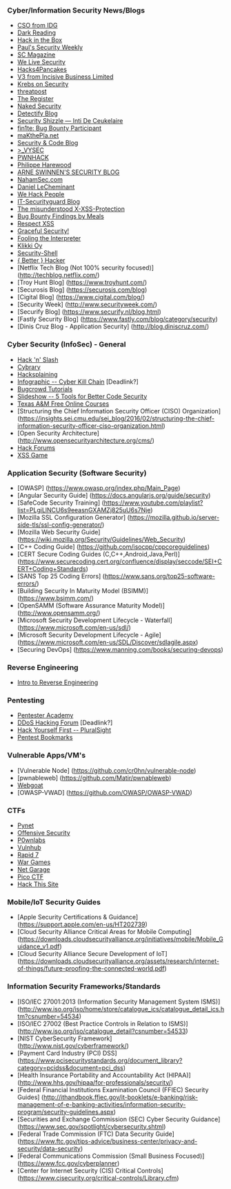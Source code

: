 ### Cyber/Information Security News/Blogs
* [CSO from IDG](http://www.csoonline.com/)
* [Dark Reading](http://www.darkreading.com)
* [Hack in the Box](http://www.hackinthebox.org/)
* [Paul's Security Weekly](http://securityweekly.com/)
* [SC Magazine](http://www.scmagazine.com)
* [We Live Security](http://www.welivesecurity.com)
* [Hacks4Pancakes](https://tisiphone.net)
* [V3 from Incisive Business Limited](http://www.v3.co.uk/type/news)
* [Krebs on Security](https://krebsonsecurity.com)
* [threatpost](http://threatpost.com)
* [The Register](http://www.theregister.co.uk/security/)
* [Naked Security](https://nakedsecurity.sophos.com)
* [Detectify Blog](https://blog.detectify.com/)
* [Security Shizzle — Inti De Ceukelaire](http://ceukelai.re/)
* [fin1te: Bug Bounty Participant](https://fin1te.net/)
* [maKthePla.net](https://makthepla.net/blog/)
* [Security & Code Blog](https://bitquark.co.uk/blog/)
* [>_VYSEC](http://vincentyiu.london/wordpress/)
* [PWNHACK](https://pwnhack.com/)
* [Philippe Harewood](http://philippeharewood.com/)
* [ARNE SWINNEN'S SECURITY BLOG](https://www.arneswinnen.net/)
* [NahamSec.com](http://archive.nahamsec.com/)
* [Daniel LeCheminant](http://danlec.com/blog)
* [We Hack People](http://wehackpeople.tumblr.com/)
* [IT-Securityguard Blog](https://blog.it-securityguard.com/)
* [The misunderstood X-XSS-Protection](https://blog.innerht.ml/)
* [Bug Bounty Findings by Meals](https://seanmelia.wordpress.com/)
* [Respect XSS](https://respectxss.blogspot.com/)
* [Graceful Security!](https://www.gracefulsecurity.com/)
* [Fooling the Interpreter](http://brutelogic.com.br/blog/)
* [Klikki Oy](https://klikki.fi/)
* [Security-Shell](https://security-sh3ll.blogspot.com/)
* [{ Better } Hacker](http://www.betterhacker.com/)
* [Netflix Tech Blog (Not 100% security focused)] (http://techblog.netflix.com/)
* [Troy Hunt Blog] (https://www.troyhunt.com/)
* [Securosis Blog] (https://securosis.com/blog)
* [Cigital Blog] (https://www.cigital.com/blog/)
* [Security Week] (http://www.securityweek.com/)
* [Securify Blog] (https://www.securify.nl/blog.html)
* [Fastly Security Blog] (https://www.fastly.com/blog/category/security)
* [Dinis Cruz Blog - Application Security] (http://blog.diniscruz.com/)

### Cyber Security (InfoSec) - General
* [Hack 'n' Slash](http://store.steampowered.com/app/246070/)
* [Cybrary](https://www.cybrary.it)
* [Hacksplaining](https://www.hacksplaining.com/)
* [Infographic -- Cyber Kill Chain](http://cyber.lockheedmartin.com/solutions/cyber-kill-chain) [Deadlink?]
* [Bugcrowd Tutorials](https://forum.bugcrowd.com/t/researcher-resources-tutorials/370)
* [Slideshow -- 5 Tools for Better Code Security](http://www.infoworld.com/article/3048399/application-development/5-dev-tools-for-better-code-security.html)
* [Texas A&M Free Online Courses](https://teex.org/Pages/Program.aspx?catID=231&courseTitle=Cybersecurity)
* [Structuring the Chief Information Security Officer (CISO) Organization] (https://insights.sei.cmu.edu/sei_blog/2016/02/structuring-the-chief-information-security-officer-ciso-organization.html)
* [Open Security Architecture] (http://www.opensecurityarchitecture.org/cms/)
* [Hack Forums](https://hackforums.net/)
* [XSS Game](https://xss-game.appspot.com/)

### Application Security (Software Security)
* [OWASP] (https://www.owasp.org/index.php/Main_Page)
* [Angular Security Guide] (https://docs.angularjs.org/guide/security)
* [SafeCode Security Training] (https://www.youtube.com/playlist?list=PLgiLlNCU6s9eeasnGXAMZj825uU6s7Nje)
* [Mozilla SSL Configuration Generator] (https://mozilla.github.io/server-side-tls/ssl-config-generator/)
* [Mozilla Web Security Guide] (https://wiki.mozilla.org/Security/Guidelines/Web_Security)
* [C++ Coding Guide] (https://github.com/isocpp/cppcoreguidelines)
* [CERT Secure Coding Guides (C,C++,Android,Java,Perl)] (https://www.securecoding.cert.org/confluence/display/seccode/SEI+CERT+Coding+Standards)
* [SANS Top 25 Coding Errors] (https://www.sans.org/top25-software-errors/)
* [Building Security In Maturity Model (BSIMM)] (https://www.bsimm.com/)
* [OpenSAMM (Software Assurance Maturity Model)] (http://www.opensamm.org/)
* [Microsoft Security Development Lifecycle - Waterfall] (https://www.microsoft.com/en-us/sdl/)
* [Microsoft Security Development Lifecycle - Agile] (https://www.microsoft.com/en-us/SDL/Discover/sdlagile.aspx)
* [Securing DevOps] (https://www.manning.com/books/securing-devops)

### Reverse Engineering
* [Intro to Reverse Engineering](http://www.opensecuritytraining.info/IntroductionToReverseEngineering.html)

### Pentesting
* [Pentester Academy](http://www.pentesteracademy.com/video)
* [DDoS Hacking Forum](http://ddoshackingarticles.com/forum.php) [Deadlink?]
* [Hack Yourself First -- PluralSight](https://www.pluralsight.com/courses/hack-yourself-first)
* [Pentest Bookmarks](https://github.com/jhaddix/pentest-bookmarks/blob/master/wiki/BookmarksList.wiki)

### Vulnerable Apps/VM's
* [Vulnerable Node] (https://github.com/cr0hn/vulnerable-node)
* [pwnableweb] (https://github.com/Matir/pwnableweb)
* [Webgoat](https://www.owasp.org/index.php/Category:OWASP_WebGoat_Project)
* [OWASP-VWAD] (https://github.com/OWASP/OWASP-VWAD)

### CTFs
* [Pynet](https://pynet.twb-tech.com/)
* [Offensive Security](https://www.offensive-security.com/metasploit-unleashed/python-extension-2/)
* [P0wnlabs](http://www.p0wnlabs.com/free/vms)
* [Vulnhub](https://www.vulnhub.com/)
* [Rapid 7](https://community.rapid7.com/docs/DOC-2196)
* [War Games](http://overthewire.org/wargames/)
* [Net Garage](http://io.netgarage.org/)
* [Pico CTF](https://picoctf.com/)
* [Hack This Site](https://www.hackthissite.org)

### Mobile/IoT Security Guides
* [Apple Security Certifications & Guidance] (https://support.apple.com/en-us/HT202739)
* [Cloud Security Alliance Critical Areas for Mobile Computing] (https://downloads.cloudsecurityalliance.org/initiatives/mobile/Mobile_Guidance_v1.pdf)
* [Cloud Security Alliance Secure Development of IoT] (https://downloads.cloudsecurityalliance.org/assets/research/internet-of-things/future-proofing-the-connected-world.pdf)
 
### Information Security Frameworks/Standards 
* [ISO/IEC 27001:2013 (Information Security Management System ISMS)] (http://www.iso.org/iso/home/store/catalogue_ics/catalogue_detail_ics.htm?csnumber=54534)
* [ISO/IEC 27002 (Best Practice Controls in Relation to ISMS)] (http://www.iso.org/iso/catalogue_detail?csnumber=54533)
* [NIST CyberSecurity Framework] (http://www.nist.gov/cyberframework/)
* [Payment Card Industry (PCI) DSS] (https://www.pcisecuritystandards.org/document_library?category=pcidss&document=pci_dss)
* [Health Insurance Portability and Accountability Act (HIPAA)] (http://www.hhs.gov/hipaa/for-professionals/security/)
* [Federal Financial Institutions Examination Council (FFIEC) Security Guides] (http://ithandbook.ffiec.gov/it-booklets/e-banking/risk-management-of-e-banking-activities/information-security-program/security-guidelines.aspx)
* [Securities and Exchange Commission (SEC) Cyber Security Guidance] (https://www.sec.gov/spotlight/cybersecurity.shtml)
* [Federal Trade Commission (FTC) Data Security Guide] (https://www.ftc.gov/tips-advice/business-center/privacy-and-security/data-security)
* [Federal Communications Commission (Small Business Focused)] (https://www.fcc.gov/cyberplanner)
* [Center for Internet Security (CIS) Critical Controls] (https://www.cisecurity.org/critical-controls/Library.cfm)
